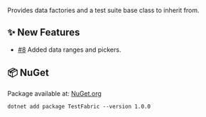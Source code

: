 Provides data factories and a test suite base class to inherit from.

## ✨ New Features

- [#8](https://github.com/zhofre/test-fabric/issues/8) Added data ranges and pickers.

## 📦 NuGet

Package available at: [NuGet.org](https://www.nuget.org/packages/TestFabric)

```
dotnet add package TestFabric --version 1.0.0
```
